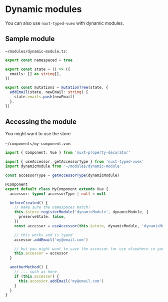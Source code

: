 ---
---

# Dynamic modules

You can also use `nuxt-typed-vuex` with dynamic modules.

## Sample module

`~/modules/dynamic-module.ts`:

```ts
export const namespaced = true

export const state = () => ({
  emails: [] as string[],
})

export const mutations = mutationTree(state, {
  addEmail(state, newEmail: string) {
    state.emails.push(newEmail)
  },
})
```

## Accessing the module

You might want to use the store

`~/components/my-component.vue`:

```ts
import { Component, Vue } from 'nuxt-property-decorator'

import { useAccessor, getAccessorType } from 'nuxt-typed-vuex'
import dynamicModule from '~/modules/dynamic-module'

const accessorType = getAccessorType(dynamicModule)

@Component
export default class MyComponent extends Vue {
  accessor: typeof accessorType | null = null

  beforeCreated() {
    // make sure the namespaces match!
    this.$store.registerModule('dynamicModule', dynamicModule, {
      preserveState: false,
    })
    const accessor = useAccessor(this.$store, dynamicModule, 'dynamicModule')

    // this works and is typed
    accessor.addEmail('my@email.com')

    // but you might want to save the accessor for use elsewhere in your component
    this.accessor = accessor
  }

  anotherMethod() {
    // ... such as here
    if (this.accessor) {
      this.accessor.addEmail('my@email.com')
    }
  }
}
```
